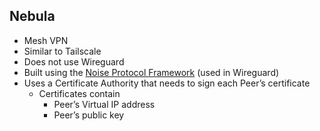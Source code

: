 ## Nebula

- Mesh VPN
- Similar to Tailscale
- Does not use Wireguard
- Built using the [Noise Protocol Framework](02022-noise) (used in Wireguard)
- Uses a Certificate Authority that needs to sign each Peer’s certificate
    - Certificates contain
        - Peer’s Virtual IP address
        - Peer’s public key